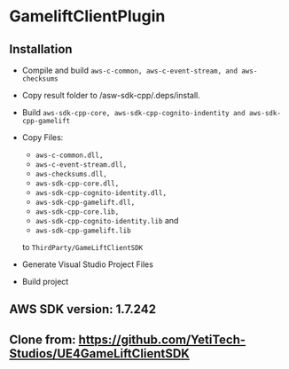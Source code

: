 # GameliftClientPlugin

## Installation
- Compile and build `aws-c-common, aws-c-event-stream, and aws-checksums`
- Copy result folder to /asw-sdk-cpp/.deps/install.
- Build `aws-sdk-cpp-core, aws-sdk-cpp-cognito-indentity and aws-sdk-cpp-gamelift`
- Copy Files:
    - `aws-c-common.dll,` 
    - `aws-c-event-stream.dll,`
    - `aws-checksums.dll,` 
    - `aws-sdk-cpp-core.dll,`
    - `aws-sdk-cpp-cognito-identity.dll,`
    - `aws-sdk-cpp-gamelift.dll,`
    - `aws-sdk-cpp-core.lib,`
    - `aws-sdk-cpp-cognito-identity.lib` and 
    - `aws-sdk-cpp-gamelift.lib` 

    to `ThirdParty/GameLiftClientSDK`
- Generate Visual Studio Project Files
- Build project

## AWS SDK version: 1.7.242

## Clone from: https://github.com/YetiTech-Studios/UE4GameLiftClientSDK

